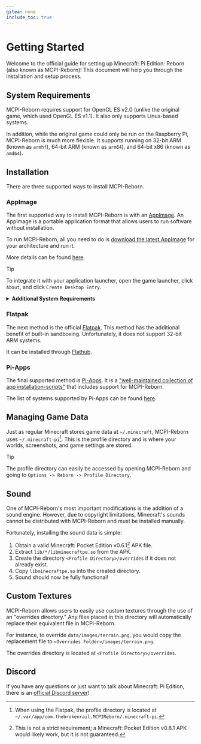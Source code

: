 ```yaml
---
gitea: none
include_toc: true
---
```


# Getting Started
Welcome to the official guide for setting up Minecraft: Pi Edition: Reborn (also known as MCPI-Reborn)! This document will help you through the installation and setup process.

## System Requirements
MCPI-Reborn requires support for OpenGL ES v2.0 (unlike the original game, which used OpenGL ES v1.1). It also only supports Linux-based systems.

In addition, while the original game could only be run on the Raspberry Pi, MCPI-Reborn is much more flexible. It supports running on 32-bit ARM (known as `armhf`), 64-bit ARM (known as `arm64`), and 64-bit x86 (known as `amd64`).

## Installation
There are three supported ways to install MCPI-Reborn.

### AppImage
The first supported way to install MCPI-Reborn is with an [AppImage](https://appimage.org). An AppImage is a portable application format that allows users to run software without installation.

To run MCPI-Reborn, all you need to do is [download the latest AppImage](https://gitea.thebrokenrail.com/minecraft-pi-reborn/minecraft-pi-reborn/releases/latest) for your architecture and run it.

More details can be found [here](https://docs.appimage.org/introduction/quickstart.html#how-to-run-an-appimage).

> [!TIP]
> To integrate it with your application launcher, open the game launcher, click `About`, and click `Create Desktop Entry`.

<details>
<summary><b>Additional System Requirements</b></summary>
The AppImage requires Debian Bullseye or higher. This is equivalent to Ubuntu 20.04.

It also requires some additional packages. To install them, run:
```sh
sudo apt install -y libopenal1 libglib2.0-0
```
</details>

### Flatpak
The next method is the official [Flatpak](https://www.flatpak.org/). This method has the additional benefit of built-in sandboxing. Unfortunately, it does not support 32-bit ARM systems.

It can be installed through [Flathub](https://flathub.org/apps/details/com.thebrokenrail.MCPIReborn).

### Pi-Apps
The final supported method is [Pi-Apps](https://github.com/Botspot/pi-apps). It is a ["well-maintained collection of app installation-scripts"](https://github.com/Botspot/pi-apps#:~:text=well-maintained%20collection%20of%20app%20installation-scripts) that includes support for MCPI-Reborn.

The list of systems supported by Pi-Apps can be found [here](https://github.com/Botspot/pi-apps?tab=readme-ov-file#supported-systems).

## Managing Game Data
Just as regular Minecraft stores game data at `~/.minecraft`, MCPI-Reborn uses `~/.minecraft-pi`[^1]. This is the profile directory and is where your worlds, screenshots, and game settings are stored.

> [!TIP]
> The profile directory can easily be accessed by opening MCPI-Reborn and going to `Options -> Reborn -> Profile Directory`.

## Sound
One of MCPI-Reborn's most important modifications is the addition of a sound engine. However, due to copyright limitations, Minecraft's sounds cannot be distributed with MCPI-Reborn and must be installed manually.

Fortunately, installing the sound data is simple:
1. Obtain a valid Minecraft: Pocket Edition v0.6.1[^2] APK file.
2. Extract `lib/*/libminecraftpe.so` from the APK.
3. Create the directory `<Profile Directory>/overrides` if it does not already exist.
4. Copy `libminecraftpe.so` into the created directory.
5. Sound should now be fully functional!

## Custom Textures
MCPI-Reborn allows users to easily use custom textures through the use of an "overrides directory." Any files placed in this directory will automatically replace their equivalent file in MCPI-Reborn.

For instance, to override `data/images/terrain.png`, you would copy the replacement file to `<Overrides Folder>/images/terrain.png`.

The overrides directory is located at `<Profile Directory>/overrides`.

## Discord
If you have any questions or just want to talk about Minecraft: Pi Edition, there is an [official Discord server](https://discord.com/invite/aDqejQGMMy)!

[^1]: When using the Flatpak, the profile directory is located at `~/.var/app/com.thebrokenrail.MCPIReborn/.minecraft-pi`.
[^2]: This is not a strict requirement; a Minecraft: Pocket Edition v0.8.1 APK would likely work, but it is not guaranteed.
